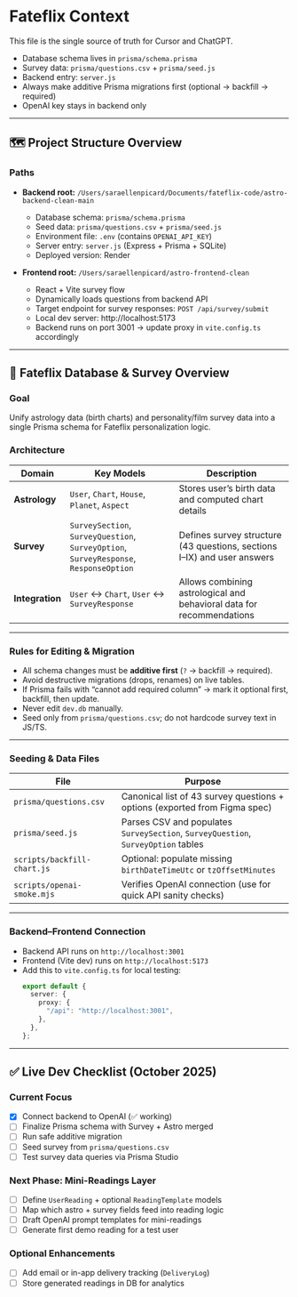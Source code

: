 # Fateflix Context

This file is the single source of truth for Cursor and ChatGPT.

- Database schema lives in `prisma/schema.prisma`
- Survey data: `prisma/questions.csv` + `prisma/seed.js`
- Backend entry: `server.js`
- Always make additive Prisma migrations first (optional → backfill → required)
- OpenAI key stays in backend only

---

## 🗺️ Project Structure Overview

### Paths
- **Backend root:** `/Users/saraellenpicard/Documents/fateflix-code/astro-backend-clean-main`
  - Database schema: `prisma/schema.prisma`
  - Seed data: `prisma/questions.csv` + `prisma/seed.js`
  - Environment file: `.env` (contains `OPENAI_API_KEY`)
  - Server entry: `server.js` (Express + Prisma + SQLite)
  - Deployed version: Render

- **Frontend root:** `/Users/saraellenpicard/astro-frontend-clean`
  - React + Vite survey flow
  - Dynamically loads questions from backend API
  - Target endpoint for survey responses: `POST /api/survey/submit`
  - Local dev server: http://localhost:5173
  - Backend runs on port 3001 → update proxy in `vite.config.ts` accordingly

---

## 🌌 Fateflix Database & Survey Overview

### Goal
Unify astrology data (birth charts) and personality/film survey data into a single Prisma schema for Fateflix personalization logic.

### Architecture
| Domain | Key Models | Description |
|--------|-------------|-------------|
| **Astrology** | `User`, `Chart`, `House`, `Planet`, `Aspect` | Stores user’s birth data and computed chart details |
| **Survey** | `SurveySection`, `SurveyQuestion`, `SurveyOption`, `SurveyResponse`, `ResponseOption` | Defines survey structure (43 questions, sections I–IX) and user answers |
| **Integration** | `User` ↔ `Chart`, `User` ↔ `SurveyResponse` | Allows combining astrological and behavioral data for recommendations |

---

### Rules for Editing & Migration
- All schema changes must be **additive first** (`?` → backfill → required).
- Avoid destructive migrations (drops, renames) on live tables.
- If Prisma fails with “cannot add required column” → mark it optional first, backfill, then update.
- Never edit `dev.db` manually.
- Seed only from `prisma/questions.csv`; do not hardcode survey text in JS/TS.

---

### Seeding & Data Files
| File | Purpose |
|------|----------|
| `prisma/questions.csv` | Canonical list of 43 survey questions + options (exported from Figma spec) |
| `prisma/seed.js` | Parses CSV and populates `SurveySection`, `SurveyQuestion`, `SurveyOption` tables |
| `scripts/backfill-chart.js` | Optional: populate missing `birthDateTimeUtc` or `tzOffsetMinutes` |
| `scripts/openai-smoke.mjs` | Verifies OpenAI connection (use for quick API sanity checks) |

---

### Backend–Frontend Connection
- Backend API runs on `http://localhost:3001`
- Frontend (Vite dev) runs on `http://localhost:5173`
- Add this to `vite.config.ts` for local testing:
  ```ts
  export default {
    server: {
      proxy: {
        "/api": "http://localhost:3001",
      },
    },
  };
---

## ✅ Live Dev Checklist (October 2025)

### Current Focus
- [x] Connect backend to OpenAI (✅ working)
- [ ] Finalize Prisma schema with Survey + Astro merged
- [ ] Run safe additive migration
- [ ] Seed survey from `prisma/questions.csv`
- [ ] Test survey data queries via Prisma Studio

### Next Phase: Mini-Readings Layer
- [ ] Define `UserReading` + optional `ReadingTemplate` models
- [ ] Map which astro + survey fields feed into reading logic
- [ ] Draft OpenAI prompt templates for mini-readings
- [ ] Generate first demo reading for a test user

### Optional Enhancements
- [ ] Add email or in-app delivery tracking (`DeliveryLog`)
- [ ] Store generated readings in DB for analytics
